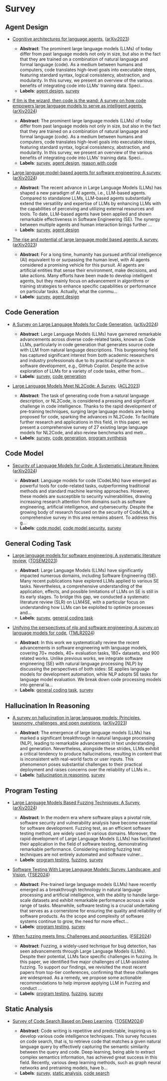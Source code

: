 # Survey

## Agent Design

- [Cognitive architectures for language agents](../venues/arXiv2023/paper_16.md), ([arXiv2023](../venues/arXiv2023/README.md))

  - **Abstract**: The prominent large language models (LLMs) of today differ from past language models not only in size, but also in the fact that they are trained on a combination of natural language and formal language (code). As a medium between humans and computers, code translates high-level goals into executable steps, featuring standard syntax, logical consistency, abstraction, and modularity. In this survey, we present an overview of the various benefits of integrating code into LLMs' training data. Speci...
  - **Labels**: [agent design](agent_design.md), [survey](survey.md)

- [If llm is the wizard, then code is the wand: A survey on how code empowers large language models to serve as intelligent agents](../venues/arXiv2024/paper_27.md), ([arXiv2024](../venues/arXiv2024/README.md))

  - **Abstract**: The prominent large language models (LLMs) of today differ from past language models not only in size, but also in the fact that they are trained on a combination of natural language and formal language (code). As a medium between humans and computers, code translates high-level goals into executable steps, featuring standard syntax, logical consistency, abstraction, and modularity. In this survey, we present an overview of the various benefits of integrating code into LLMs' training data. Speci...
  - **Labels**: [survey](survey.md), [agent design](agent_design.md), [reason with code](reason_with_code.md)

- [Large language model-based agents for software engineering: A survey](../venues/arXiv2024/paper_26.md), ([arXiv2024](../venues/arXiv2024/README.md))

  - **Abstract**: The recent advance in Large Language Models (LLMs) has shaped a new paradigm of AI agents, i.e., LLM-based agents. Compared to standalone LLMs, LLM-based agents substantially extend the versatility and expertise of LLMs by enhancing LLMs with the capabilities of perceiving and utilizing external resources and tools. To date, LLM-based agents have been applied and shown remarkable effectiveness in Software Engineering (SE). The synergy between multiple agents and human interaction brings further ...
  - **Labels**: [survey](survey.md), [agent design](agent_design.md)

- [The rise and potential of large language model based agents: A survey](../venues/arXiv2023/paper_17.md), ([arXiv2023](../venues/arXiv2023/README.md))

  - **Abstract**: For a long time, humanity has pursued artificial intelligence (AI) equivalent to or surpassing the human level, with AI agents considered a promising vehicle for this pursuit. AI agents are artificial entities that sense their environment, make decisions, and take actions. Many efforts have been made to develop intelligent agents, but they mainly focus on advancement in algorithms or training strategies to enhance specific capabilities or performance on particular tasks. Actually, what the commu...
  - **Labels**: [survey](survey.md), [agent design](agent_design.md)

## Code Generation

- [A Survey on Large Language Models for Code Generation](../venues/arXiv2024/paper_6.md), ([arXiv2024](../venues/arXiv2024/README.md))

  - **Abstract**: Large Language Models (LLMs) have garnered remarkable advancements across diverse code-related tasks, known as Code LLMs, particularly in code generation that generates source code with LLM from natural language descriptions. This burgeoning field has captured significant interest from both academic researchers and industry professionals due to its practical significance in software development, e.g., GitHub Copilot. Despite the active exploration of LLMs for a variety of code tasks, either from...
  - **Labels**: [survey](survey.md), [code generation](code_generation.md)

- [Large Language Models Meet NL2Code: A Survey](../venues/ACL2023/paper_4.md), ([ACL2023](../venues/ACL2023/README.md))

  - **Abstract**: The task of generating code from a natural language description, or NL2Code, is considered a pressing and significant challenge in code intelligence. Thanks to the rapid development of pre-training techniques, surging large language models are being proposed for code, sparking the advances in NL2Code. To facilitate further research and applications in this field, in this paper, we present a comprehensive survey of 27 existing large language models for NL2Code, and also review benchmarks and metr...
  - **Labels**: [survey](survey.md), [code generation](code_generation.md), [program synthesis](program_synthesis.md)

## Code Model

- [Security of Language Models for Code: A Systematic Literature Review](../venues/arXiv2024/paper_1.md), ([arXiv2024](../venues/arXiv2024/README.md))

  - **Abstract**: Language models for code (CodeLMs) have emerged as powerful tools for code-related tasks, outperforming traditional methods and standard machine learning approaches. However, these models are susceptible to security vulnerabilities, drawing increasing research attention from domains such as software engineering, artificial intelligence, and cybersecurity. Despite the growing body of research focused on the security of CodeLMs, a comprehensive survey in this area remains absent. To address this g...
  - **Labels**: [code model](code_model.md), [code model security](code_model_security.md), [survey](survey.md)

## General Coding Task

- [Large language models for software engineering: A systematic literature review](../venues/TOSEM2023/paper_1.md), ([TOSEM2023](../venues/TOSEM2023/README.md))

  - **Abstract**: Large Language Models (LLMs) have significantly impacted numerous domains, including Software Engineering (SE). Many recent publications have explored LLMs applied to various SE tasks. Nevertheless, a comprehensive understanding of the application, effects, and possible limitations of LLMs on SE is still in its early stages. To bridge this gap, we conducted a systematic literature review (SLR) on LLM4SE, with a particular focus on understanding how LLMs can be exploited to optimize processes and...
  - **Labels**: [survey](survey.md), [general coding task](general_coding_task.md)

- [Unifying the perspectives of nlp and software engineering: A survey on language models for code](../venues/TMLR2024/paper_1.md), ([TMLR2024](../venues/TMLR2024/README.md))

  - **Abstract**: In this work we systematically review the recent advancements in software engineering with language models, covering 70+ models, 40+ evaluation tasks, 180+ datasets, and 900 related works. Unlike previous works, we integrate software engineering (SE) with natural language processing (NLP) by discussing the perspectives of both sides: SE applies language models for development automation, while NLP adopts SE tasks for language model evaluation. We break down code processing models into general la...
  - **Labels**: [general coding task](general_coding_task.md), [survey](survey.md)

## Hallucination In Reasoning

- [A survey on hallucination in large language models: Principles, taxonomy, challenges, and open questions](../venues/arXiv2023/paper_14.md), ([arXiv2023](../venues/arXiv2023/README.md))

  - **Abstract**: The emergence of large language models (LLMs) has marked a significant breakthrough in natural language processing (NLP), leading to remarkable advancements in text understanding and generation. Nevertheless, alongside these strides, LLMs exhibit a critical tendency to produce hallucinations, resulting in content that is inconsistent with real-world facts or user inputs. This phenomenon poses substantial challenges to their practical deployment and raises concerns over the reliability of LLMs in...
  - **Labels**: [hallucination in reasoning](hallucination_in_reasoning.md), [survey](survey.md)

## Program Testing

- [Large Language Models Based Fuzzing Techniques: A Survey](../venues/arXiv2024/paper_31.md), ([arXiv2024](../venues/arXiv2024/README.md))

  - **Abstract**: In the modern era where software plays a pivotal role, software security and vulnerability analysis have become essential for software development. Fuzzing test, as an efficient software testing method, are widely used in various domains. Moreover, the rapid development of Large Language Models (LLMs) has facilitated their application in the field of software testing, demonstrating remarkable performance. Considering existing fuzzing test techniques are not entirely automated and software vulner...
  - **Labels**: [program testing](program_testing.md), [fuzzing](fuzzing.md), [survey](survey.md)

- [Software Testing With Large Language Models: Survey, Landscape, and Vision](../venues/TSE2024/paper_8.md), ([TSE2024](../venues/TSE2024/README.md))

  - **Abstract**: Pre-trained large language models (LLMs) have recently emerged as a breakthrough technology in natural language processing and artificial intelligence, with the ability to handle large-scale datasets and exhibit remarkable performance across a wide range of tasks. Meanwhile, software testing is a crucial undertaking that serves as a cornerstone for ensuring the quality and reliability of software products. As the scope and complexity of software systems continue to grow, the need for more effect...
  - **Labels**: [program testing](program_testing.md), [survey](survey.md)

- [When fuzzing meets llms: Challenges and opportunities](../venues/FSE2024/paper_27.md), ([FSE2024](../venues/FSE2024/README.md))

  - **Abstract**: Fuzzing, a widely-used technique for bug detection, has seen advancements through Large Language Models (LLMs). Despite their potential, LLMs face specific challenges in fuzzing. In this paper, we identified five major challenges of LLM-assisted fuzzing. To support our findings, we revisited the most recent papers from top-tier conferences, confirming that these challenges are widespread. As a remedy, we propose some actionable recommendations to help improve applying LLM in Fuzzing and conduct ...
  - **Labels**: [program testing](program_testing.md), [fuzzing](fuzzing.md), [survey](survey.md)

## Static Analysis

- [Survey of Code Search Based on Deep Learning](../venues/TOSEM2024/paper_9.md), ([TOSEM2024](../venues/TOSEM2024/README.md))

  - **Abstract**: Code writing is repetitive and predictable, inspiring us to develop various code intelligence techniques. This survey focuses on code search, that is, to retrieve code that matches a given natural language query by effectively capturing the semantic similarity between the query and code. Deep learning, being able to extract complex semantics information, has achieved great success in this field. Recently, various deep learning methods, such as graph neural networks and pretraining models, have b...
  - **Labels**: [survey](survey.md), [static analysis](static_analysis.md), [code search](code_search.md)
